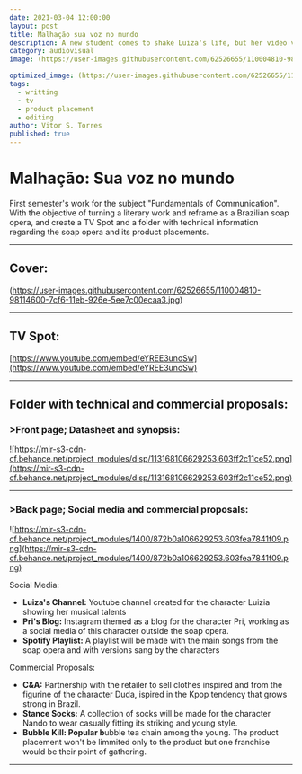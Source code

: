 ```yaml
---
date: 2021-03-04 12:00:00
layout: post
title: Malhação sua voz no mundo
description: A new student comes to shake Luiza's life, but her video viralizes...will Luiza turn the tables?
category: audiovisual
image: (https://user-images.githubusercontent.com/62526655/110004810-98114600-7cf6-11eb-926e-5ee7c00ecaa3.jpg)

optimized_image: (https://user-images.githubusercontent.com/62526655/110004810-98114600-7cf6-11eb-926e-5ee7c00ecaa3.jpg)
tags:
  - writting
  - tv
  - product placement
  - editing
author: Vitor S. Torres
published: true
---
```


# Malhação: Sua voz no mundo

First semester's work for the subject "Fundamentals of Communication". With the objective of turning a literary work and reframe as a Brazilian soap opera, and create a TV Spot and a folder with technical information regarding the soap opera and its product placements.

---

## Cover:

(https://user-images.githubusercontent.com/62526655/110004810-98114600-7cf6-11eb-926e-5ee7c00ecaa3.jpg)

---

## TV Spot:

[https://www.youtube.com/embed/eYREE3unoSw](https://www.youtube.com/embed/eYREE3unoSw)

---

## Folder with technical and commercial proposals:

### >Front page; Datasheet and synopsis:

![https://mir-s3-cdn-cf.behance.net/project_modules/disp/113168106629253.603ff2c11ce52.png](https://mir-s3-cdn-cf.behance.net/project_modules/disp/113168106629253.603ff2c11ce52.png)

---

### >Back page; Social media and commercial proposals:

![https://mir-s3-cdn-cf.behance.net/project_modules/1400/872b0a106629253.603fea7841f09.png](https://mir-s3-cdn-cf.behance.net/project_modules/1400/872b0a106629253.603fea7841f09.png)

Social Media:

- **Luiza's Channel:** Youtube channel created for the character Luizia showing her musical talents
- **Pri's Blog:** Instagram themed as a blog for the character Pri, working as a social media of this character outside the soap opera.
- **Spotify Playlist:** A playlist will be made with the main songs from the soap opera and with versions sang by the characters

Commercial Proposals:

- **C&A:** Partnership with the retailer to sell clothes inspired and from the figurine of the character Duda, ispired in the Kpop tendency that grows strong in Brazil.
- **Stance Socks:** A collection of socks will be made for the character Nando to wear casually fitting its  striking and young style.
- **Bubble Kill: Popular b**ubble tea chain among the young. The product placement won't be limmited only to the product but one franchise would be their point of gathering.

---
